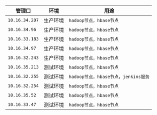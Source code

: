 管理口 | 环境 | 用途
--------- | ----------- | -------
`10.16.34.207` | 生产环境 | `hadoop节点，hbase节点`
`10.16.34.96` | 生产环境 | `hadoop节点，hbase节点`
`10.16.33.183` | 生产环境 | `hadoop节点，hbase节点`
`10.16.34.97` | 生产环境 | `hadoop节点，hbase节点`
`10.16.32.243` | 生产环境 | `hadoop节点，hbase节点` 
`10.16.35.213` | 测试环境 | `hadoop节点，hbase节点`
`10.16.32.255` | 测试环境 | `hadoop节点，hbase节点，jenkins服务`
`10.16.32.254` | 测试环境 | `hadoop节点，hbase节点`
`10.16.35.52` |  测试环境 | `hadoop节点，hbase节点`
`10.16.33.47` |  测试环境 | `hadoop节点，hbase节点`